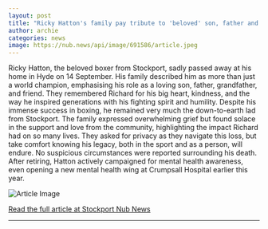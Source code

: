 ```yaml
---
layout: post
title: "Ricky Hatton's family pay tribute to 'beloved' son, father and grandfather"
author: archie
categories: news
image: https://nub.news/api/image/691586/article.jpeg
---
```

Ricky Hatton, the beloved boxer from Stockport, sadly passed away at his home in Hyde on 14 September. His family described him as more than just a world champion, emphasising his role as a loving son, father, grandfather, and friend. They remembered Richard for his big heart, kindness, and the way he inspired generations with his fighting spirit and humility. Despite his immense success in boxing, he remained very much the down-to-earth lad from Stockport. The family expressed overwhelming grief but found solace in the support and love from the community, highlighting the impact Richard had on so many lives. They asked for privacy as they navigate this loss, but take comfort knowing his legacy, both in the sport and as a person, will endure. No suspicious circumstances were reported surrounding his death. After retiring, Hatton actively campaigned for mental health awareness, even opening a new mental health wing at Crumpsall Hospital earlier this year.

![Article Image](https://nub.news/api/image/691586/article.jpeg)

[Read the full article at Stockport Nub News](https://stockport.nub.news/news/local-news/ricky-hattons-family-pay-tribute-to-beloved-son-father-and-grandfather-272024)

---
